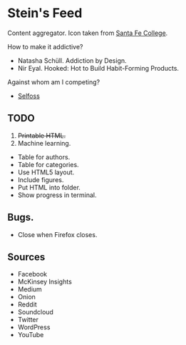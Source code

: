 # Stein's Feed

Content aggregator.
Icon taken from [Santa Fe College](https://www.sfcollege.edu/about/index).

How to make it addictive?

*   Natasha Schüll. Addiction by Design.
*   Nir Eyal. Hooked: Hot to Build Habit-Forming Products.

Against whom am I competing?

*   [Selfoss](https://selfoss.aditu.de/)

## TODO

1.  ~~Printable HTML.~~
2.  Machine learning.

*   Table for authors.
*   Table for categories.
*   Use HTML5 layout.
*   Include figures.
*   Put HTML into folder.
*   Show progress in terminal.

## Bugs.

*   Close when Firefox closes.

## Sources

*   Facebook
*   McKinsey Insights
*   Medium
*   Onion
*   Reddit
*   Soundcloud
*   Twitter
*   WordPress
*   YouTube

